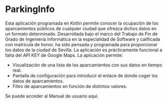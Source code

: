 # ParkingInfo
Esta aplicación programada en Kotlin permite conocer la ocupación de los aparcamientos públicos de cualquier ciudad que ofrezca dichos datos en un formato determinado. 
Desarrollada bajo el marco del Trabajo de Fin de Grado de Ingeniería Informática en la especialidad de Software y calificada con matrícula de honor, 
ha sido pensada y programada para proporcionar los datos de la ciudad de Sevilla. La aplicación es prácticamente funcional a falta del API KEY de Google Maps. La aplicación
permite:

* Visualización de una lista de los aparcamientos con sus datos en tiempo real.
* Pantalla de configuración para introducir el enlace de donde coger los datos de aparcamientos.
* Filtro de aparcamientos en función de distintos valores.

Se puede acceder al Manual de usuario aquí.
